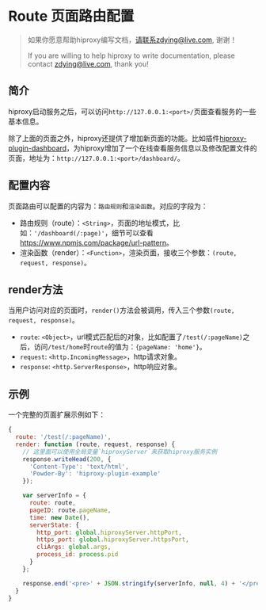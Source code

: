 # Route 页面路由配置

> 如果你愿意帮助hiproxy编写文档，请联系zdying@live.com, 谢谢！
> 
> If you are willing to help hiproxy to write documentation, please contact zdying@live.com, thank you!

## 简介

hiproxy启动服务之后，可以访问`http://127.0.0.1:<port>/`页面查看服务的一些基本信息。

除了上面的页面之外，hiproxy还提供了增加新页面的功能。比如插件[hiproxy-plugin-dashboard](https://github.com/hiproxy/hiproxy-plugin-dashboard)，为hiproxy增加了一个在线查看服务信息以及修改配置文件的页面，地址为：`http://127.0.0.1:<port>/dashboard/`。


## 配置内容

页面路由可以配置的内容为：`路由规则`和`渲染函数`。对应的字段为：

* 路由规则（route）：`<String>`，页面的地址模式，比如：`'/dashboard(/:page)'`，细节可以查看<https://www.npmjs.com/package/url-pattern>。
* 渲染函数（render）：`<Function>`，渲染页面，接收三个参数：`(route, request, response)`。

## render方法

当用户访问对应的页面时，`render()`方法会被调用，传入三个参数`(route, request, response)`。

- `route`: `<Object>`，url模式匹配后的对象，比如配置了`/test(/:pageName)`之后，访问`/test/home`时`route`的值为：`{pageName: 'home'}`。
- `request`: `<http.IncomingMessage>`，http请求对象。
- `response`: `<http.ServerResponse>`，http响应对象。

## 示例

一个完整的页面扩展示例如下：

```js
{
  route: '/test(/:pageName)',
  render: function (route, request, response) {
    // 这里面可以使用全局变量`hiproxyServer`来获取hiproxy服务实例
    response.writeHead(200, {
      'Content-Type': 'text/html',
      'Powder-By': 'hiproxy-plugin-example'
    });

    var serverInfo = {
      route: route,
      pageID: route.pageName,
      time: new Date(),
      serverState: {
        http_port: global.hiproxyServer.httpPort,
        https_port: global.hiproxyServer.httpsPort,
        cliArgs: global.args,
        process_id: process.pid
      }
    };

    response.end('<pre>' + JSON.stringify(serverInfo, null, 4) + '</pre>');
  }
}
```
